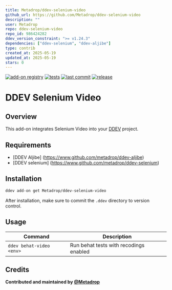 ```yaml
---
title: Metadrop/ddev-selenium-video
github_url: https://github.com/Metadrop/ddev-selenium-video
description: ""
user: Metadrop
repo: ddev-selenium-video
repo_id: 986424282
ddev_version_constraint: ">= v1.24.3"
dependencies: ["ddev-selenium", "ddev-aljibe"]
type: contrib
created_at: 2025-05-19
updated_at: 2025-05-19
stars: 0
---
```


[![add-on registry](https://img.shields.io/badge/DDEV-Add--on_Registry-blue)](https://addons.ddev.com)
[![tests](https://github.com/Metadrop/ddev-selenium-video/actions/workflows/tests.yml/badge.svg?branch=main)](https://github.com/Metadrop/ddev-selenium-video/actions/workflows/tests.yml?query=branch%3Amain)
[![last commit](https://img.shields.io/github/last-commit/Metadrop/ddev-selenium-video)](https://github.com/Metadrop/ddev-selenium-video/commits)
[![release](https://img.shields.io/github/v/release/Metadrop/ddev-selenium-video)](https://github.com/Metadrop/ddev-selenium-video/releases/latest)

# DDEV Selenium Video

## Overview

This add-on integrates Selenium Video into your [DDEV](https://ddev.com/) project.

## Requirements
- [DDEV Aljibe] (https://www.github.com/metadrop/ddev-aljibe)
- [DDEV selenium] (https://www.github.com/metadrop/ddev-selenium)

## Installation

```bash
ddev add-on get Metadrop/ddev-selenium-video
```

After installation, make sure to commit the `.ddev` directory to version control.

## Usage

| Command                       | Description                            |
|-------------------------------|----------------------------------------|
| `ddev behat-video <env>`      | Run behat tests with recodings enabled |

## Credits

**Contributed and maintained by [@Metadrop](https://github.com/Metadrop)**
